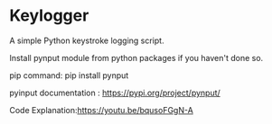 # Keylogger
A simple Python keystroke logging script.

Install pynput module from python packages if you haven't done so.

pip command: pip install pynput

pyinput documentation : https://pypi.org/project/pynput/

Code Explanation:https://youtu.be/bqusoFGgN-A
